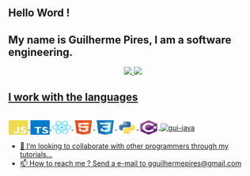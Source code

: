 ## Hello Word !
## My name is Guilherme Pires, I am a software engineering.

<div align="center">
  <a href="https://github.com/gguilhermepires/">
  <img height="180em" src="https://github-readme-stats.vercel.app/api?username=gguilhermepires&show_icons=true&theme=dracula&include_all_commits=true&count_private=true"/>
  <img height="180em" src="https://github-readme-stats.vercel.app/api/top-langs/?username=gguilhermepires&layout=compact&langs_count=7&theme=dracula"/>
</div>

  <div>
    <h2>I work with the languages</h2>
  <div style="display: inline_block">
    <br>
    <img align="center" alt="Rafa-Js" height="30" width="40" src="https://raw.githubusercontent.com/devicons/devicon/master/icons/javascript/javascript-plain.svg">
    <img align="center" alt="Rafa-Ts" height="30" width="40" src="https://raw.githubusercontent.com/devicons/devicon/master/icons/typescript/typescript-plain.svg">
    <img align="center" alt="gui-React" height="30" width="40" src="https://raw.githubusercontent.com/devicons/devicon/master/icons/react/react-original.svg">
    <img align="center" alt="gui-HTML" height="30" width="40" src="https://raw.githubusercontent.com/devicons/devicon/master/icons/html5/html5-original.svg">
    <img align="center" alt="gui-CSS" height="30" width="40" src="https://raw.githubusercontent.com/devicons/devicon/master/icons/css3/css3-original.svg">
    <img align="center" alt="gui-Python" height="30" width="40" src="https://raw.githubusercontent.com/devicons/devicon/master/icons/python/python-original.svg">
    <img align="center" alt="gui-Csharp" height="30" width="40" src="https://raw.githubusercontent.com/devicons/devicon/master/icons/csharp/csharp-original.svg">
     <img align="center" alt="gui-java" height="30" width="40" src="http://s2.glbimg.com/vME2Bq4OSpm6f6IE16BhcVLR98U=/695x0/s.glbimg.com/po/tt2/f/original/2014/11/14/java-logo.jpg">
  
  
  </div>
    </div>
  

- 💞️ I’m looking to collaborate with other programmers through my tutorials...
- 📫 How to reach me ? Send a e-mail to gguilhermepires@gmail.com

<!---
gguilhermepires/gguilhermepires is a ✨ special ✨ repository because its `README.md` (this file) appears on your GitHub profile.
You can click the Preview link to take a look at your changes.
--->
